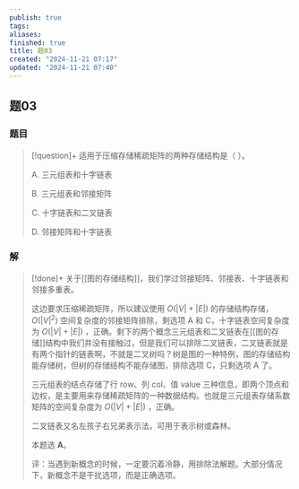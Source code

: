 ```yaml
---
publish: true
tags: 
aliases: 
finished: true
title: 题03
created: "2024-11-21 07:17"
updated: "2024-11-21 07:40"
---
```

## 题03
### 题目
> [!question]+
> 适用于压缩存储稀疏矩阵的两种存储结构是（ ）。
> 
> A. 三元组表和十字链表
> 
> B. 三元组表和邻接矩阵
> 
> C. 十字链表和二叉链表
> 
> D. 邻接矩阵和十字链表
### 解
> [!done]+
> 关于[[图的存储结构]]，我们学过邻接矩阵、邻接表、十字链表和邻接多重表。
> 
> 这边要求压缩稀疏矩阵，所以建议使用 $O(\left| V \right|+\left| E \right|)$ 的存储结构存储， $O(\left| V \right|^2)$ 空间复杂度的邻接矩阵排除，剩选项 A 和 C，十字链表空间复杂度为 $O(\left| V \right|+\left| E \right|)$ ，正确。剩下的两个概念三元组表和二叉链表在[[图的存储]]结构中我们并没有接触过，但是我们可以排除二叉链表，二叉链表就是有两个指针的链表啊，不就是二叉树吗？树是图的一种特例，图的存储结构能存储树，但树的存储结构不能存储图，排除选项 C，只剩选项 A 了。
> 
> 三元组表的结点存储了行 row、列 col、值 value 三种信息，即两个顶点和边权，是主要用来存储稀疏矩阵的一种数据结构。也就是三元组表存储系数矩阵的空间复杂度为 $O(\left| V \right|+\left| E \right|)$ ，正确。
> 
> 二叉链表又名左孩子右兄弟表示法，可用于表示树或森林。
> 
> 本题选 **A**。
> 
> 评：当遇到新概念的时候，一定要沉着冷静，用排除法解题。大部分情况下，新概念不是干扰选项，而是正确选项。